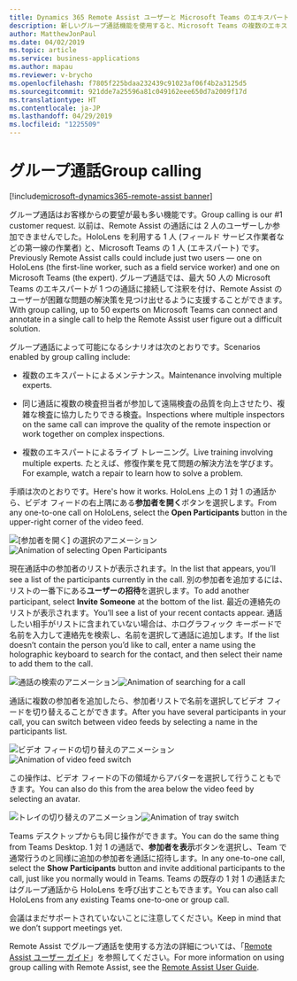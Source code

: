 ```yaml
---
title: Dynamics 365 Remote Assist ユーザーと Microsoft Teams のエキスパートの間のグループ通話
description: 新しいグループ通話機能を使用すると、Microsoft Teams の複数のエキスパートが Dynamics 365 Remote Assist でユーザーを支援できます。
author: MatthewJonPaul
ms.date: 04/02/2019
ms.topic: article
ms.service: business-applications
ms.author: mapau
ms.reviewer: v-brycho
ms.openlocfilehash: f7805f225bdaa232439c91023af06f4b2a3125d5
ms.sourcegitcommit: 921dde7a25596a81c049162eee650d7a2009f17d
ms.translationtype: HT
ms.contentlocale: ja-JP
ms.lasthandoff: 04/29/2019
ms.locfileid: "1225509"
---
```

#  <a name="group-calling"></a><span data-ttu-id="1af0f-103">グループ通話</span><span class="sxs-lookup"><span data-stu-id="1af0f-103">Group calling</span></span>
[!include[microsoft-dynamics365-remote-assist banner](../../includes/microsoft-dynamics365-remote-assist.md)]


<span data-ttu-id="1af0f-104">グループ通話はお客様からの要望が最も多い機能です。</span><span class="sxs-lookup"><span data-stu-id="1af0f-104">Group calling is our #1 customer request.</span></span> <span data-ttu-id="1af0f-105">以前は、Remote Assist の通話には 2 人のユーザーしか参加できませんでした。HoloLens を利用する 1 人 (フィールド サービス作業者などの第一線の作業者) と、Microsoft Teams の 1 人 (エキスパート) です。</span><span class="sxs-lookup"><span data-stu-id="1af0f-105">Previously Remote Assist calls could include just two users — one on HoloLens (the first-line worker, such as a field service worker) and one on Microsoft Teams (the expert).</span></span> <span data-ttu-id="1af0f-106">グループ通話では、最大 50 人の Microsoft Teams のエキスパートが 1 つの通話に接続して注釈を付け、Remote Assist のユーザーが困難な問題の解決策を見つけ出せるように支援することができます。</span><span class="sxs-lookup"><span data-stu-id="1af0f-106">With group calling, up to 50 experts on Microsoft Teams can connect and annotate in a single call to help the Remote Assist user figure out a difficult solution.</span></span>

<span data-ttu-id="1af0f-107">グループ通話によって可能になるシナリオは次のとおりです。</span><span class="sxs-lookup"><span data-stu-id="1af0f-107">Scenarios enabled by group calling include:</span></span>

- <span data-ttu-id="1af0f-108">複数のエキスパートによるメンテナンス。</span><span class="sxs-lookup"><span data-stu-id="1af0f-108">Maintenance involving multiple experts.</span></span>

- <span data-ttu-id="1af0f-109">同じ通話に複数の検査担当者が参加して遠隔検査の品質を向上させたり、複雑な検査に協力したりできる検査。</span><span class="sxs-lookup"><span data-stu-id="1af0f-109">Inspections where multiple inspectors on the same call can improve the quality of the remote inspection or work together on complex inspections.</span></span> 

- <span data-ttu-id="1af0f-110">複数のエキスパートによるライブ トレーニング。</span><span class="sxs-lookup"><span data-stu-id="1af0f-110">Live training involving multiple experts.</span></span> <span data-ttu-id="1af0f-111">たとえば、修復作業を見て問題の解決方法を学びます。</span><span class="sxs-lookup"><span data-stu-id="1af0f-111">For example, watch a repair to learn how to solve a problem.</span></span>

<span data-ttu-id="1af0f-112">手順は次のとおりです。</span><span class="sxs-lookup"><span data-stu-id="1af0f-112">Here's how it works.</span></span> <span data-ttu-id="1af0f-113">HoloLens 上の 1 対 1 の通話から、ビデオ フィードの右上隅にある**参加者を開く**ボタンを選択します。</span><span class="sxs-lookup"><span data-stu-id="1af0f-113">From any one-to-one call on HoloLens, select the **Open Participants** button in the upper-right corner of the video feed.</span></span> 

<span data-ttu-id="1af0f-114">![\[参加者を開く\] の選択のアニメーション](media/GC_OpenParticipantsList.gif "\[参加者を開く\] の選択のアニメーション")</span><span class="sxs-lookup"><span data-stu-id="1af0f-114">![Animation of selecting Open Participants](media/GC_OpenParticipantsList.gif "Animation of selecting Open Participants")</span></span>

<span data-ttu-id="1af0f-115">現在通話中の参加者のリストが表示されます。</span><span class="sxs-lookup"><span data-stu-id="1af0f-115">In the list that appears, you’ll see a list of the participants currently in the call.</span></span> <span data-ttu-id="1af0f-116">別の参加者を追加するには、リストの一番下にある**ユーザーの招待**を選択します。</span><span class="sxs-lookup"><span data-stu-id="1af0f-116">To add another participant, select **Invite Someone** at the bottom of the list.</span></span> <span data-ttu-id="1af0f-117">最近の連絡先のリストが表示されます。</span><span class="sxs-lookup"><span data-stu-id="1af0f-117">You’ll see a list of your recent contacts appear.</span></span> <span data-ttu-id="1af0f-118">通話したい相手がリストに含まれていない場合は、ホログラフィック キーボードで名前を入力して連絡先を検索し、名前を選択して通話に追加します。</span><span class="sxs-lookup"><span data-stu-id="1af0f-118">If the list doesn’t contain the person you’d like to call, enter a name using the holographic keyboard to search for the contact, and then select their name to add them to the call.</span></span>

<span data-ttu-id="1af0f-119">![通話の検索のアニメーション](media/GC_SearchCall.gif "通話の検索のアニメーション")</span><span class="sxs-lookup"><span data-stu-id="1af0f-119">![Animation of searching for a call](media/GC_SearchCall.gif "Animation of searching for a call")</span></span>

<span data-ttu-id="1af0f-120">通話に複数の参加者を追加したら、参加者リストで名前を選択してビデオ フィードを切り替えることができます。</span><span class="sxs-lookup"><span data-stu-id="1af0f-120">After you have several participants in your call, you can switch between video feeds by selecting a name in the participants list.</span></span> 

<span data-ttu-id="1af0f-121">![ビデオ フィードの切り替えのアニメーション](media/GC_SwitchfromList.gif "ビデオ フィードの切り替えのアニメーション")</span><span class="sxs-lookup"><span data-stu-id="1af0f-121">![Animation of video feed switch](media/GC_SwitchfromList.gif "Animation of video feed switch")</span></span>

<span data-ttu-id="1af0f-122">この操作は、ビデオ フィードの下の領域からアバターを選択して行うこともできます。</span><span class="sxs-lookup"><span data-stu-id="1af0f-122">You can also do this from the area below the video feed by selecting an avatar.</span></span>

<span data-ttu-id="1af0f-123">![トレイの切り替えのアニメーション](media/GC_SwitchfromBar.gif "トレイの切り替えのアニメーション")</span><span class="sxs-lookup"><span data-stu-id="1af0f-123">![Animation of tray switch](media/GC_SwitchfromBar.gif "Animation of tray switch")</span></span>

<span data-ttu-id="1af0f-124">Teams デスクトップからも同じ操作ができます。</span><span class="sxs-lookup"><span data-stu-id="1af0f-124">You can do the same thing from Teams Desktop.</span></span> <span data-ttu-id="1af0f-125">1 対 1 の通話で、**参加者を表示**ボタンを選択し、Team で通常行うのと同様に追加の参加者を通話に招待します。</span><span class="sxs-lookup"><span data-stu-id="1af0f-125">In any one-to-one call, select the **Show Participants** button and invite additional participants to the call, just like you normally would in Teams.</span></span> <span data-ttu-id="1af0f-126">Teams の既存の 1 対 1 の通話またはグループ通話から HoloLens を呼び出すこともできます。</span><span class="sxs-lookup"><span data-stu-id="1af0f-126">You can also call HoloLens from any existing Teams one-to-one or group call.</span></span> 

<span data-ttu-id="1af0f-127">会議はまだサポートされていないことに注意してください。</span><span class="sxs-lookup"><span data-stu-id="1af0f-127">Keep in mind that we don’t support meetings yet.</span></span> 

<span data-ttu-id="1af0f-128">Remote Assist でグループ通話を使用する方法の詳細については、「[Remote Assist ユーザー ガイド](https://docs.microsoft.com/dynamics365/mixed-reality/remote-assist/user-guide)」を参照してください。</span><span class="sxs-lookup"><span data-stu-id="1af0f-128">For more information on using group calling with Remote Assist, see the [Remote Assist User Guide](https://docs.microsoft.com/dynamics365/mixed-reality/remote-assist/user-guide).</span></span> 

